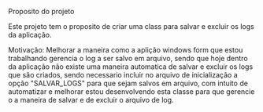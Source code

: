 Proposito do projeto

Este projeto tem o proposito de criar uma class para salvar e excluir os logs da aplicação.

Motivação: Melhorar a maneira como a aplição windows form que estou trabalhando gerencia o log a ser salvo em arquivo, sendo que hoje dentro da aplicação
não existe uma maneira automatica de salvar e excluir os logs que são criados, sendo necessario incluir no arquivo de inicialização a opção "SALVAR_LOGS" para que sejam salvos
em arquivo, com intuito de automatizar e melhorar estou desenvolvendo esta classe para que gerencie o a maneira de salvar e de excluir o arquivo de log.
